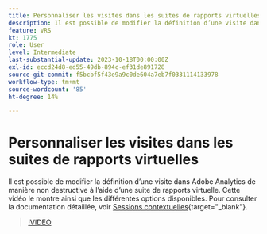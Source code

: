 ```yaml
---
title: Personnaliser les visites dans les suites de rapports virtuelles
description: Il est possible de modifier la définition d’une visite dans Adobe Analytics de manière non destructive à l’aide d’une suite de rapports virtuelle. Cette vidéo le montre ainsi que les différentes options disponibles.
feature: VRS
kt: 1775
role: User
level: Intermediate
last-substantial-update: 2023-10-18T00:00:00Z
exl-id: eccd24d8-ed55-49db-894c-ef31de891728
source-git-commit: f5bcbf5f43e9a9c0de604a7eb7f0331114133978
workflow-type: tm+mt
source-wordcount: '85'
ht-degree: 14%

---
```


# Personnaliser les visites dans les suites de rapports virtuelles

Il est possible de modifier la définition d’une visite dans Adobe Analytics de manière non destructive à l’aide d’une suite de rapports virtuelle. Cette vidéo le montre ainsi que les différentes options disponibles. Pour consulter la documentation détaillée, voir [Sessions contextuelles](https://experienceleague.adobe.com/docs/analytics/components/virtual-report-suites/vrs-mobile-visit-processing.html?lang=fr){target="_blank"}.

>[!VIDEO](https://video.tv.adobe.com/v/23545/?quality=12&learn=on)
